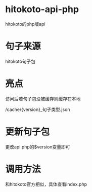 # hitokoto-api-php
hitokoto的php版api
# 句子来源
hitokoto句子包
# 亮点
访问后若句子包没被缓存则缓存在本地

/cache/{version}_句子类型.json
# 更新句子包
更改api.php的$version变量即可
# 调用方法
和hitokoto官方相似，具体查看index.php
